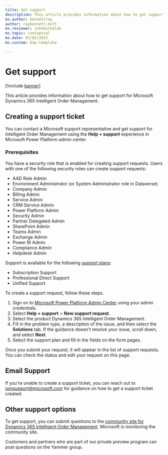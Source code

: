 ```yaml
---
title: Get support
description: This article provides information about how to get support for Microsoft Dynamics 365 Intelligent Order Management.
ms.author: bennettray
author: raybennett-msft
ms.reviewer: johnmichalak
ms.topic: conceptual
ms.date: 02/02/2023
ms.custom: bap-template

---
```



# Get support

[!include [banner](includes/banner.md)]

This article provides information about how to get support for Microsoft Dynamics 365 Intelligent Order Management.

## Creating a support ticket

You can contact a Microsoft support representative and get support for Intelligent Order Management using the **Help + support** experience in Microsoft Power Platform admin center.

### Prerequisites

You have a security role that is enabled for creating support requests. Users with one of the following security roles can create support requests:

*	AAD Role Admin
*	Environment Administrator (or System Administrator role in Dataverse)
*	Company Admin
*	Billing Admin
*	Service Admin
*	CRM Service Admin
*	Power Platform Admin
*	Security Admin
*	Partner Delegated Admin
*	SharePoint Admin
*	Teams Admin
*	Exchange Admin
*	Power BI Admin
*	Compliance Admin
*	Helpdesk Admin

Support is available for the following [support plans](https://www.microsoft.com/dynamics365/support):

*	Subscription Support
*	Professional Direct Support
*	Unified Support

To create a support request, follow these steps.

1. Sign on to [Microsoft Power Platform Admin Center](https://admin.powerplatform.microsoft.com) using your admin credentials.
1. Select **Help + support** > **New support request**.
1. Select the product Dynamics 365 Intelligent Order Management. 
1. Fill in the problem type, a description of the issue, and then select the **Solutions** tab. If the guidance doesn't resolve your issue, scroll down, and select **Next**.
1. Select the support plan and fill in the fields on the form pages.

 
Once you submit your request, it will appear in the list of support requests. You can check the status and edit your request on this page.

## Email Support
If you're unable to create a support ticket, you can reach out to <iomsupport@microsoft.com> for guidance on how to get a support ticket created.
 
## Other support options

To get support, you can submit questions to the [community site for Dynamics 365 Intelligent Order Management](https://community.dynamics.com/365/dynamics-365-intelligent-order-management). Microsoft is monitoring the community site. 

Customers and partners who are part of our private preview program can post questions on the Yammer group. 

